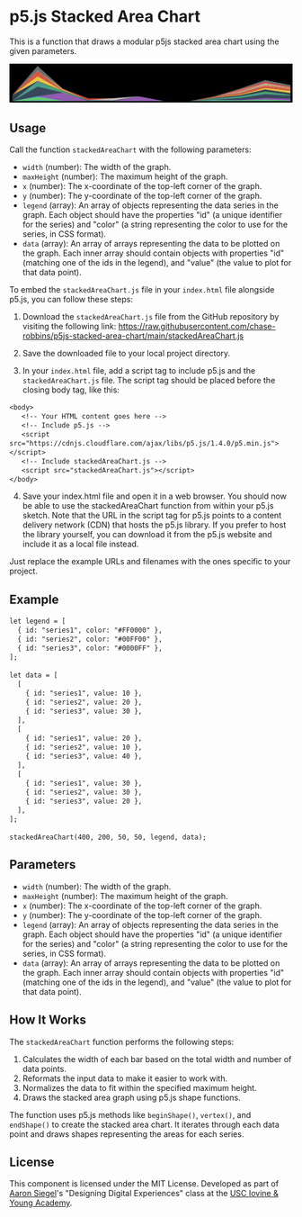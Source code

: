 # p5.js Stacked Area Chart

This is a function that draws a modular p5js stacked area chart using the given parameters.

![chart image](readme_image.png)

## Usage

Call the function `stackedAreaChart` with the following parameters:

- `width` (number): The width of the graph.
- `maxHeight` (number): The maximum height of the graph.
- `x` (number): The x-coordinate of the top-left corner of the graph.
- `y` (number): The y-coordinate of the top-left corner of the graph.
- `legend` (array): An array of objects representing the data series in the graph. Each object should have the properties "id" (a unique identifier for the series) and "color" (a string representing the color to use for the series, in CSS format).
- `data` (array): An array of arrays representing the data to be plotted on the graph. Each inner array should contain objects with properties "id" (matching one of the ids in the legend), and "value" (the value to plot for that data point).

To embed the `stackedAreaChart.js` file in your `index.html` file alongside p5.js, you can follow these steps:

1. Download the `stackedAreaChart.js` file from the GitHub repository by visiting the following link: https://raw.githubusercontent.com/chase-robbins/p5js-stacked-area-chart/main/stackedAreaChart.js

2. Save the downloaded file to your local project directory.

3. In your `index.html` file, add a script tag to include p5.js and the `stackedAreaChart.js` file. The script tag should be placed before the closing body tag, like this:

```
<body>
   <!-- Your HTML content goes here -->
   <!-- Include p5.js -->
   <script src="https://cdnjs.cloudflare.com/ajax/libs/p5.js/1.4.0/p5.min.js"></script>
   <!-- Include stackedAreaChart.js -->
   <script src="stackedAreaChart.js"></script>
</body>
```

4. Save your index.html file and open it in a web browser. You should now be able to use the stackedAreaChart function from within your p5.js sketch.
   Note that the URL in the script tag for p5.js points to a content delivery network (CDN) that hosts the p5.js library. If you prefer to host the library yourself, you can download it from the p5.js website and include it as a local file instead.

Just replace the example URLs and filenames with the ones specific to your project.

## Example

```
let legend = [
  { id: "series1", color: "#FF0000" },
  { id: "series2", color: "#00FF00" },
  { id: "series3", color: "#0000FF" },
];

let data = [
  [
    { id: "series1", value: 10 },
    { id: "series2", value: 20 },
    { id: "series3", value: 30 },
  ],
  [
    { id: "series1", value: 20 },
    { id: "series2", value: 10 },
    { id: "series3", value: 40 },
  ],
  [
    { id: "series1", value: 30 },
    { id: "series2", value: 30 },
    { id: "series3", value: 20 },
  ],
];

stackedAreaChart(400, 200, 50, 50, legend, data);
```

## Parameters

- `width` (number): The width of the graph.
- `maxHeight` (number): The maximum height of the graph.
- `x` (number): The x-coordinate of the top-left corner of the graph.
- `y` (number): The y-coordinate of the top-left corner of the graph.
- `legend` (array): An array of objects representing the data series in the graph. Each object should have the properties "id" (a unique identifier for the series) and "color" (a string representing the color to use for the series, in CSS format).
- `data` (array): An array of arrays representing the data to be plotted on the graph. Each inner array should contain objects with properties "id" (matching one of the ids in the legend), and "value" (the value to plot for that data point).

## How It Works

The `stackedAreaChart` function performs the following steps:

1. Calculates the width of each bar based on the total width and number of data points.
2. Reformats the input data to make it easier to work with.
3. Normalizes the data to fit within the specified maximum height.
4. Draws the stacked area graph using p5.js shape functions.

The function uses p5.js methods like `beginShape()`, `vertex()`, and `endShape()` to create the stacked area chart. It iterates through each data point and draws shapes representing the areas for each series.

## License

This component is licensed under the MIT License. Developed as part of [Aaron Siegel](https://twitter.com/datadreamer)'s "Designing Digital Experiences" class at the [USC Iovine & Young Academy](https://iovine-young.usc.edu/).
